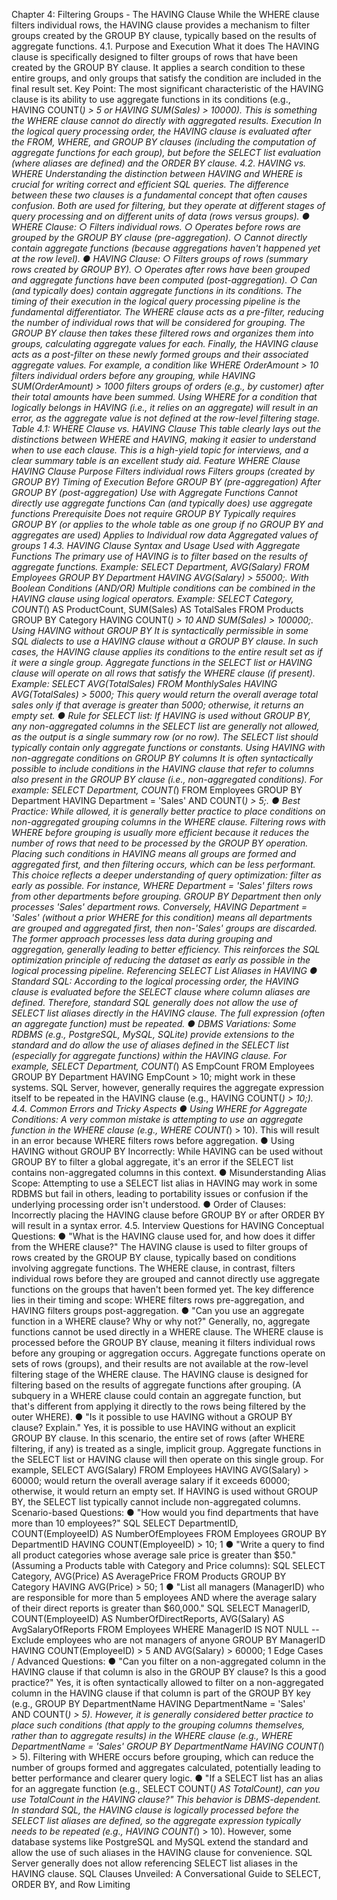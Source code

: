 Chapter 4: Filtering Groups - The HAVING Clause
While the WHERE clause filters individual rows, the HAVING clause provides a mechanism to filter groups created by the GROUP BY clause, typically based on the results of aggregate functions.
4.1. Purpose and Execution
What it does
The HAVING clause is specifically designed to filter groups of rows that have been created by the GROUP BY clause. It applies a search condition to these entire groups, and only groups that satisfy the condition are included in the final result set.
Key Point: The most significant characteristic of the HAVING clause is its ability to use aggregate functions in its conditions (e.g., HAVING COUNT(*) > 5 or HAVING SUM(Sales) > 10000). This is something the WHERE clause cannot do directly with aggregated results.
Execution
In the logical query processing order, the HAVING clause is evaluated after the FROM, WHERE, and GROUP BY clauses (including the computation of aggregate functions for each group), but before the SELECT list evaluation (where aliases are defined) and the ORDER BY clause.
4.2. HAVING vs. WHERE
Understanding the distinction between HAVING and WHERE is crucial for writing correct and efficient SQL queries. The difference between these two clauses is a fundamental concept that often causes confusion. Both are used for filtering, but they operate at different stages of query processing and on different units of data (rows versus groups).
●	WHERE Clause:
○	Filters individual rows.
○	Operates before rows are grouped by the GROUP BY clause (pre-aggregation).
○	Cannot directly contain aggregate functions (because aggregations haven't happened yet at the row level).
●	HAVING Clause:
○	Filters groups of rows (summary rows created by GROUP BY).
○	Operates after rows have been grouped and aggregate functions have been computed (post-aggregation).
○	Can (and typically does) contain aggregate functions in its conditions.
The timing of their execution in the logical query processing pipeline is the fundamental differentiator. The WHERE clause acts as a pre-filter, reducing the number of individual rows that will be considered for grouping. The GROUP BY clause then takes these filtered rows and organizes them into groups, calculating aggregate values for each. Finally, the HAVING clause acts as a post-filter on these newly formed groups and their associated aggregate values.
For example, a condition like WHERE OrderAmount > 10 filters individual orders before any grouping, while HAVING SUM(OrderAmount) > 1000 filters groups of orders (e.g., by customer) after their total amounts have been summed. Using WHERE for a condition that logically belongs in HAVING (i.e., it relies on an aggregate) will result in an error, as the aggregate value is not defined at the row-level filtering stage.
Table 4.1: WHERE Clause vs. HAVING Clause
This table clearly lays out the distinctions between WHERE and HAVING, making it easier to understand when to use each clause. This is a high-yield topic for interviews, and a clear summary table is an excellent study aid.
Feature	WHERE Clause	HAVING Clause
Purpose	Filters individual rows	Filters groups (created by GROUP BY)
Timing of Execution	Before GROUP BY (pre-aggregation)	After GROUP BY (post-aggregation)
Use with Aggregate Functions	Cannot directly use aggregate functions	Can (and typically does) use aggregate functions
Prerequisite	Does not require GROUP BY	Typically requires GROUP BY (or applies to the whole table as one group if no GROUP BY and aggregates are used)
Applies to	Individual row data	Aggregated values of groups
1
4.3. HAVING Clause Syntax and Usage
Used with Aggregate Functions
The primary use of HAVING is to filter based on the results of aggregate functions.
Example: SELECT Department, AVG(Salary) FROM Employees GROUP BY Department HAVING AVG(Salary) > 55000;.
With Boolean Conditions (AND/OR)
Multiple conditions can be combined in the HAVING clause using logical operators.
Example: SELECT Category, COUNT(*) AS ProductCount, SUM(Sales) AS TotalSales FROM Products GROUP BY Category HAVING COUNT(*) > 10 AND SUM(Sales) > 100000;.
Using HAVING without GROUP BY
It is syntactically permissible in some SQL dialects to use a HAVING clause without a GROUP BY clause. In such cases, the HAVING clause applies its conditions to the entire result set as if it were a single group. Aggregate functions in the SELECT list or HAVING clause will operate on all rows that satisfy the WHERE clause (if present).
Example: SELECT AVG(TotalSales) FROM MonthlySales HAVING AVG(TotalSales) > 5000;
This query would return the overall average total sales only if that average is greater than 5000; otherwise, it returns an empty set.
●	Rule for SELECT list: If HAVING is used without GROUP BY, any non-aggregated columns in the SELECT list are generally not allowed, as the output is a single summary row (or no row). The SELECT list should typically contain only aggregate functions or constants.
Using HAVING with non-aggregate conditions on GROUP BY columns
It is often syntactically possible to include conditions in the HAVING clause that refer to columns also present in the GROUP BY clause (i.e., non-aggregated conditions).
For example: SELECT Department, COUNT(*) FROM Employees GROUP BY Department HAVING Department = 'Sales' AND COUNT(*) > 5;.
●	Best Practice: While allowed, it is generally better practice to place conditions on non-aggregated grouping columns in the WHERE clause. Filtering rows with WHERE before grouping is usually more efficient because it reduces the number of rows that need to be processed by the GROUP BY operation. Placing such conditions in HAVING means all groups are formed and aggregated first, and then filtering occurs, which can be less performant. This choice reflects a deeper understanding of query optimization: filter as early as possible. For instance, WHERE Department = 'Sales' filters rows from other departments before grouping. GROUP BY Department then only processes 'Sales' department rows. Conversely, HAVING Department = 'Sales' (without a prior WHERE for this condition) means all departments are grouped and aggregated first, then non-'Sales' groups are discarded. The former approach processes less data during grouping and aggregation, generally leading to better efficiency. This reinforces the SQL optimization principle of reducing the dataset as early as possible in the logical processing pipeline.
Referencing SELECT List Aliases in HAVING
●	Standard SQL: According to the logical processing order, the HAVING clause is evaluated before the SELECT clause where column aliases are defined. Therefore, standard SQL generally does not allow the use of SELECT list aliases directly in the HAVING clause. The full expression (often an aggregate function) must be repeated.
●	DBMS Variations: Some RDBMS (e.g., PostgreSQL, MySQL, SQLite) provide extensions to the standard and do allow the use of aliases defined in the SELECT list (especially for aggregate functions) within the HAVING clause. For example, SELECT Department, COUNT(*) AS EmpCount FROM Employees GROUP BY Department HAVING EmpCount > 10; might work in these systems. SQL Server, however, generally requires the aggregate expression itself to be repeated in the HAVING clause (e.g., HAVING COUNT(*) > 10;).
4.4. Common Errors and Tricky Aspects
●	Using WHERE for Aggregate Conditions: A very common mistake is attempting to use an aggregate function in the WHERE clause (e.g., WHERE COUNT(*) > 10). This will result in an error because WHERE filters rows before aggregation.
●	Using HAVING without GROUP BY Incorrectly: While HAVING can be used without GROUP BY to filter a global aggregate, it's an error if the SELECT list contains non-aggregated columns in this context.
●	Misunderstanding Alias Scope: Attempting to use a SELECT list alias in HAVING may work in some RDBMS but fail in others, leading to portability issues or confusion if the underlying processing order isn't understood.
●	Order of Clauses: Incorrectly placing the HAVING clause before GROUP BY or after ORDER BY will result in a syntax error.
4.5. Interview Questions for HAVING
Conceptual Questions:
●	"What is the HAVING clause used for, and how does it differ from the WHERE clause?" The HAVING clause is used to filter groups of rows created by the GROUP BY clause, typically based on conditions involving aggregate functions. The WHERE clause, in contrast, filters individual rows before they are grouped and cannot directly use aggregate functions on the groups that haven't been formed yet. The key difference lies in their timing and scope: WHERE filters rows pre-aggregation, and HAVING filters groups post-aggregation.
●	"Can you use an aggregate function in a WHERE clause? Why or why not?" Generally, no, aggregate functions cannot be used directly in a WHERE clause. The WHERE clause is processed before the GROUP BY clause, meaning it filters individual rows before any grouping or aggregation occurs. Aggregate functions operate on sets of rows (groups), and their results are not available at the row-level filtering stage of the WHERE clause. The HAVING clause is designed for filtering based on the results of aggregate functions after grouping. (A subquery in a WHERE clause could contain an aggregate function, but that's different from applying it directly to the rows being filtered by the outer WHERE).
●	"Is it possible to use HAVING without a GROUP BY clause? Explain." Yes, it is possible to use HAVING without an explicit GROUP BY clause. In this scenario, the entire set of rows (after WHERE filtering, if any) is treated as a single, implicit group. Aggregate functions in the SELECT list or HAVING clause will then operate on this single group. For example, SELECT AVG(Salary) FROM Employees HAVING AVG(Salary) > 60000; would return the overall average salary if it exceeds 60000; otherwise, it would return an empty set. If HAVING is used without GROUP BY, the SELECT list typically cannot include non-aggregated columns.
Scenario-based Questions:
●	"How would you find departments that have more than 10 employees?"
SQL
SELECT DepartmentID, COUNT(EmployeeID) AS NumberOfEmployees
FROM Employees
GROUP BY DepartmentID
HAVING COUNT(EmployeeID) > 10;
1
●	"Write a query to find all product categories whose average sale price is greater than $50." (Assuming a Products table with Category and Price columns):
SQL
SELECT Category, AVG(Price) AS AveragePrice
FROM Products
GROUP BY Category
HAVING AVG(Price) > 50;
1
●	"List all managers (ManagerID) who are responsible for more than 5 employees AND where the average salary of their direct reports is greater than $60,000."
SQL
SELECT ManagerID, COUNT(EmployeeID) AS NumberOfDirectReports, AVG(Salary) AS AvgSalaryOfReports
FROM Employees
WHERE ManagerID IS NOT NULL  -- Exclude employees who are not managers of anyone
GROUP BY ManagerID
HAVING COUNT(EmployeeID) > 5 AND AVG(Salary) > 60000;
1
Edge Cases / Advanced Questions:
●	"Can you filter on a non-aggregated column in the HAVING clause if that column is also in the GROUP BY clause? Is this a good practice?" Yes, it is often syntactically allowed to filter on a non-aggregated column in the HAVING clause if that column is part of the GROUP BY key (e.g., GROUP BY DepartmentName HAVING DepartmentName = 'Sales' AND COUNT(*) > 5). However, it is generally considered better practice to place such conditions (that apply to the grouping columns themselves, rather than to aggregate results) in the WHERE clause (e.g., WHERE DepartmentName = 'Sales' GROUP BY DepartmentName HAVING COUNT(*) > 5). Filtering with WHERE occurs before grouping, which can reduce the number of groups formed and aggregates calculated, potentially leading to better performance and clearer query logic.
●	"If a SELECT list has an alias for an aggregate function (e.g., SELECT COUNT(*) AS TotalCount), can you use TotalCount in the HAVING clause?" This behavior is DBMS-dependent. In standard SQL, the HAVING clause is logically processed before the SELECT list aliases are defined, so the aggregate expression typically needs to be repeated (e.g., HAVING COUNT(*) > 10). However, some database systems like PostgreSQL and MySQL extend the standard and allow the use of such aliases in the HAVING clause for convenience. SQL Server generally does not allow referencing SELECT list aliases in the HAVING clause.
SQL Clauses Unveiled: A Conversational Guide to SELECT, ORDER BY, and Row Limiting